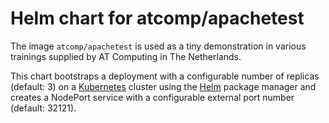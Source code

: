 # Helm chart for atcomp/apachetest

The image ``atcomp/apachetest`` is used as a tiny demonstration in various trainings supplied by AT Computing in The Netherlands.

This chart bootstraps a deployment with a configurable number of replicas (default: 3) on a [Kubernetes](https://kubernetes.io) cluster
using the [Helm](https://helm.sh) package manager and creates a NodePort service with a configurable external port number (default: 32121).

